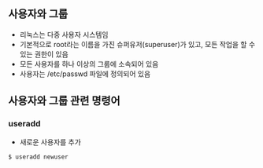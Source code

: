 ## 사용자와 그룹
- 리눅스는 다중 사용자 시스템임
- 기본적으로 root라는 이름을 가진 슈퍼유저(superuser)가 있고, 모든 작업을 할 수 있는 권한이 있음
- 모든 사용자를 하나 이상의 그룹에 소속되어 있음
- 사용자는 /etc/passwd 파일에 정의되어 있음

## 사용자와 그룹 관련 명령어

### useradd
- 새로운 사용자를 추가
``` 
$ useradd newuser
```
